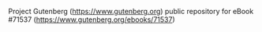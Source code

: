 Project Gutenberg (https://www.gutenberg.org) public repository
for eBook #71537 (https://www.gutenberg.org/ebooks/71537)
